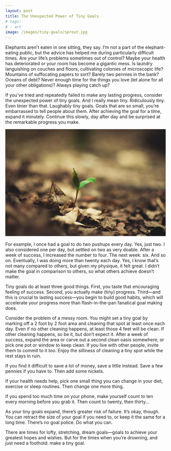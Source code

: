 ```yaml
---
layout: post
title: The Unexpected Power of Tiny Goals
# tags:
# - art
image: /images/tiny-goals/sprout.jpg
---
```


Elephants aren’t eaten in one sitting, they say. I’m not a part of the elephant-eating public, but the advice has helped me during particularly difficult times. Are your life’s problems sometimes out of control? Maybe your health has deteriorated or your room has become a gigantic mess. Is laundry languishing on couches and floors, cultivating colonies of microscopic life? Mountains of suffocating papers to sort? Barely two pennies in the bank? Oceans of debt? Never enough time for the things you love (let alone for all your other obligations)? Always playing catch up? 

If you’ve tried and repeatedly failed to make any lasting progress, consider the unexpected power of tiny goals. And I really mean tiny. Ridiculously tiny. Even tinier than that. Laughably tiny goals. Goals that are so small, you’re embarrassed to tell people about them. After achieving the goal for a time, expand it minutely. Continue this slowly, day after day and be surprised at the remarkable progress you make.

![Sprouting plant photo by Andriyko Podilnyk Unsplash](/images/tiny-goals/sprout.jpg)

For example, I once had a goal to do two pushups every day. Yes, just two. I also considered one per day, but settled on two as very doable. After a week of success, I increased the number to four. The next week: six. And so on. Eventually, I was doing more than twenty each day. Yes, I know that’s not many compared to others, but given my physique, it felt great. I didn’t make the goal in comparison to others, so what others achieve doesn’t matter.

Tiny goals do at least three good things. First, you taste that encouraging feeling of success. Second, you actually make (tiny) progress. Third&mdash;and this is crucial to lasting success&mdash;you begin to build good habits, which will accelerate your progress more than flash-in-the-pan fanatical goal making does.

Consider the problem of a messy room. You might set a tiny goal by marking off a 2 foot by 2 foot area and cleaning that spot at least once each day. Even if no other cleaning happens, at least those 4 feet will be clean. If other cleaning happens, so be it, but don’t expect it. After a week of success, expand the area or carve out a second clean oasis somewhere, or pick one pot or window to keep clean. If you live with other people, invite them to commit to it too. Enjoy the silliness of cleaning a tiny spot while the rest stays in ruin.

If you find it difficult to save a lot of money, save a little instead. Save a few pennies if you have to. Then add some nickels.

If your health needs help, pick one small thing you can change in your diet, exercise or sleep routines. Then change one more thing.

If you spend too much time on your phone, make yourself count to ten every morning before you grab it. Then count to twenty, then thirty...

As your tiny goals expand, there’s greater risk of failure. It’s okay, though. You can retract the size of your goal if you need to, or keep it the same for a long time. There’s no goal police. Do what you can.

There are times for lofty, stretching, dream goals&mdash;goals to achieve your greatest hopes and wishes. But for the times when you’re drowning, and just need a foothold: make a tiny goal.
